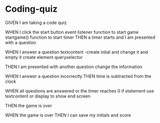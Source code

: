 # Coding-quiz

GIVEN I am taking a code quiz

WHEN I click the start button
event listener 
function to start game
startgame() function to start timer
THEN a timer starts and I am presented with a question


WHEN I answer a question
textcontent -create intial and change it and empty it
create element
queryselector

THEN I am presented with another question
change the information 

WHEN I answer a question incorrectly
THEN time is subtracted from the clock

WHEN all questions are answered or the timer reaches 0
if statement use textcontent or display to show end screen

THEN the game is over

WHEN the game is over
THEN I can save my initials and score